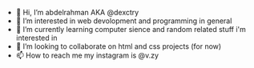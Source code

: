 - 👋 Hi, I’m abdelrahman AKA @dexctry
- 👀 I’m interested in web devolopment and programming in general
- 🌱 I’m currently learning computer sience and random related stuff i'm interested in
- 💞️ I’m looking to collaborate on html and css projects (for now)
- 📫 How to reach me my instagram is @v.zy

<!---
dexctry/dexctry is a ✨ special ✨ repository because its `README.md` (this file) appears on your GitHub profile.
You can click the Preview link to take a look at your changes.
--->
